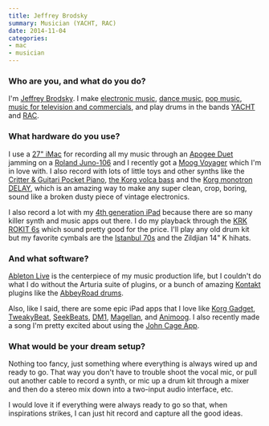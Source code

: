 ```yaml
---
title: Jeffrey Brodsky
summary: Musician (YACHT, RAC)
date: 2014-11-04
categories:
- mac
- musician
---
```


### Who are you, and what do you do?

I'm [Jeffrey Brodsky](http://jeffreybrodsky.com/ "Jeffrey's website."). I make [electronic music](https://soundcloud.com/jeffreybrodsky/decay "One of Jeffrey's electronic songs on SoundCloud."), [dance music](https://soundcloud.com/xlr8r/jeffrey-brodsky-ill-be-strong "One of Jeffrey's dance songs on SoundCloud."), [pop music](https://soundcloud.com/jeffreybrodsky/never-let-you-go "One of Jeffrey's pop songs on SoundCloud."), [music for television and commercials](http://jeffreybrodsky.com/commercial-music "Jeffrey's TV and commercials music."), and play drums in the bands [YACHT](http://teamyacht.com/ "YACHT's website.") and [RAC](http://rac.fm/ "RAC's website.").

### What hardware do you use?

I use a [27" iMac][imac] for recording all my music through an [Apogee Duet][duet] jamming on a [Roland Juno-106][juno-106] and I recently got a [Moog Voyager][minimoog-voyager-performer] which I'm in love with. I also record with lots of little toys and other synths like the [Critter & Guitari Pocket Piano][pocket-piano], [the Korg volca bass][volca-bass] and the [Korg monotron DELAY][monotron-delay], which is an amazing way to make any super clean, crop, boring, sound like a broken dusty piece of vintage electronics.

I also record a lot with my [4th generation iPad][ipad-4] because there are so many killer synth and music apps out there. I do my playback through the [KRK ROKIT 6s][rokit-6] which sound pretty good for the price. I'll play any old drum kit but my favorite cymbals are the [Istanbul 70s][nostalgia-70s-ride] and the Zildjian 14" K hihats.

### And what software?

[Ableton Live][live] is the centerpiece of my music production life, but I couldn't do what I do without the Arturia suite of plugins, or a bunch of amazing [Kontakt][] plugins like the [AbbeyRoad drums][abbeyroad].

Also, like I said, there are some epic iPad apps that I love like [Korg Gadget][gadget-ios], [TweakyBeat][tweakybeat-ios], [SeekBeats][seekbeats-ios], [DM1][dm1-ios], [Magellan][magellan-ios], and [Animoog][animoog-ios]. I also recently made a song I'm pretty excited about using the [John Cage App][john-cage-prepared-piano-ios].

### What would be your dream setup?

Nothing too fancy, just something where everything is always wired up and ready to go. That way you don't have to trouble shoot the vocal mic, or pull out another cable to record a synth, or mic up a drum kit through a mixer and then do a stereo mix down into a two-input audio interface, etc. 

I would love it if everything were always ready to go so that, when inspirations strikes, I can just hit record and capture all the good ideas.

[abbeyroad]: https://www.native-instruments.com/en/products/komplete/drums/abbey-road-60s-drummer/ "A digital drum kit."
[animoog-ios]: https://www.moogmusic.com/products/apps/animoog "A synthesizer for iOS."
[dm1-ios]: http://fingerlab.net/portfolio/dm1 "A drum machine app."
[duet]: https://www.apogeedigital.com/products/duet "An audio interface for the Mac."
[gadget-ios]: https://www.korg.com/us/products/software/korg_gadget/ "A synth studio app."
[imac]: https://www.apple.com/imac/ "An all-in-one computer."
[ipad-4]: https://en.wikipedia.org/wiki/IPad_(4th_generation) "A 9.7 inch iOS tablet."
[john-cage-prepared-piano-ios]: https://johncage.org/cagePiano.html "A unique piano app."
[juno-106]: https://en.wikipedia.org/wiki/Roland_Juno-106 "A polyphonic synth."
[kontakt]: https://www.native-instruments.com/en/products/komplete/samplers/kontakt-5/ "A large sound library."
[live]: https://www.ableton.com/en/live/ "Musical creation software."
[magellan-ios]: http://www.yonac.com/magellan/ "An analog synth app."
[minimoog-voyager-performer]: https://www.moogmusic.com/products/minimoog-voyagers/minimoog-voyager-performer-edition "An analog synth."
[monotron-delay]: https://www.korg.com/us/products/dj/monotron_delay/ "An analog synth."
[nostalgia-70s-ride]: https://www.amazon.com/Istanbul-Mehmet-Nostalgia-70s-Ride/dp/B00A8MKJC4 "Drum cymbals."
[pocket-piano]: http://www.critterandguitari.com/products/pocket-piano/ "A little synth."
[rokit-6]: http://www.krksys.com/krk-studio-monitor-speakers/rokit/rokit-6.html "Studio speakers."
[seekbeats-ios]: https://itunes.apple.com/us/app/seekbeats/id681672176 "A drum loop app."
[tweakybeat-ios]: https://itunes.apple.com/us/app/tweakybeat/id330051410 "A drum machine app."
[volca-bass]: https://www.korg.com/us/products/dj/volca_bass/ "An analog bass machine."

